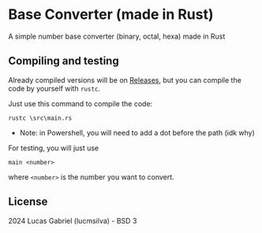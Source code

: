 # Base Converter (made in Rust)
A simple number base converter (binary, octal, hexa) made in Rust

## Compiling and testing
Already compiled versions will be on [Releases](https://github.com/lucmsilva651/rust-base-converter/releases), but you can compile the code by yourself with ``rustc``.

Just use this command to compile the code:
```shell
rustc \src\main.rs
```
- Note: in Powershell, you will need to add a dot before the path (idk why)

For testing, you will just use
```shell
main <number>
```
where ``<number>`` is the number you want to convert.

## License
2024 Lucas Gabriel (lucmsilva) - BSD 3